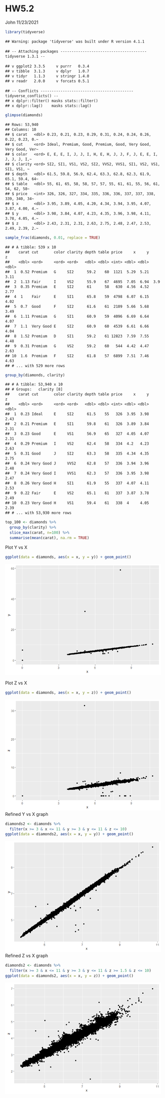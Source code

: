HW5.2
================
John
11/23/2021

``` r
library(tidyverse)
```

    ## Warning: package 'tidyverse' was built under R version 4.1.1

    ## -- Attaching packages --------------------------------------- tidyverse 1.3.1 --

    ## v ggplot2 3.3.5     v purrr   0.3.4
    ## v tibble  3.1.3     v dplyr   1.0.7
    ## v tidyr   1.1.3     v stringr 1.4.0
    ## v readr   2.0.0     v forcats 0.5.1

    ## -- Conflicts ------------------------------------------ tidyverse_conflicts() --
    ## x dplyr::filter() masks stats::filter()
    ## x dplyr::lag()    masks stats::lag()

``` r
glimpse(diamonds)
```

    ## Rows: 53,940
    ## Columns: 10
    ## $ carat   <dbl> 0.23, 0.21, 0.23, 0.29, 0.31, 0.24, 0.24, 0.26, 0.22, 0.23, 0.~
    ## $ cut     <ord> Ideal, Premium, Good, Premium, Good, Very Good, Very Good, Ver~
    ## $ color   <ord> E, E, E, I, J, J, I, H, E, H, J, J, F, J, E, E, I, J, J, J, I,~
    ## $ clarity <ord> SI2, SI1, VS1, VS2, SI2, VVS2, VVS1, SI1, VS2, VS1, SI1, VS1, ~
    ## $ depth   <dbl> 61.5, 59.8, 56.9, 62.4, 63.3, 62.8, 62.3, 61.9, 65.1, 59.4, 64~
    ## $ table   <dbl> 55, 61, 65, 58, 58, 57, 57, 55, 61, 61, 55, 56, 61, 54, 62, 58~
    ## $ price   <int> 326, 326, 327, 334, 335, 336, 336, 337, 337, 338, 339, 340, 34~
    ## $ x       <dbl> 3.95, 3.89, 4.05, 4.20, 4.34, 3.94, 3.95, 4.07, 3.87, 4.00, 4.~
    ## $ y       <dbl> 3.98, 3.84, 4.07, 4.23, 4.35, 3.96, 3.98, 4.11, 3.78, 4.05, 4.~
    ## $ z       <dbl> 2.43, 2.31, 2.31, 2.63, 2.75, 2.48, 2.47, 2.53, 2.49, 2.39, 2.~

``` r
sample_frac(diamonds, 0.01, replace = TRUE)
```

    ## # A tibble: 539 x 10
    ##    carat cut       color clarity depth table price     x     y     z
    ##    <dbl> <ord>     <ord> <ord>   <dbl> <dbl> <int> <dbl> <dbl> <dbl>
    ##  1  0.52 Premium   G     SI2      59.2    60  1121  5.29  5.21  3.11
    ##  2  1.13 Fair      I     VS2      55.9    67  4695  7.05  6.94  3.9 
    ##  3  0.35 Premium   E     SI2      61      58   630  4.56  4.52  2.77
    ##  4  1    Fair      E     SI1      65.8    59  4798  6.07  6.15  4.02
    ##  5  0.7  Good      F     SI2      61.6    61  2109  5.66  5.68  3.49
    ##  6  1.11 Premium   G     SI1      60.9    59  4096  6.69  6.64  4.07
    ##  7  1.1  Very Good E     SI2      60.9    60  4539  6.61  6.66  4.04
    ##  8  1.52 Premium   D     SI1      59.2    61 12823  7.59  7.55  4.48
    ##  9  0.31 Premium   G     VS2      59.2    60   544  4.42  4.47  2.63
    ## 10  1.6  Premium   F     SI2      61.8    57  6899  7.51  7.46  4.63
    ## # ... with 529 more rows

``` r
group_by(diamonds, clarity)
```

    ## # A tibble: 53,940 x 10
    ## # Groups:   clarity [8]
    ##    carat cut       color clarity depth table price     x     y     z
    ##    <dbl> <ord>     <ord> <ord>   <dbl> <dbl> <int> <dbl> <dbl> <dbl>
    ##  1  0.23 Ideal     E     SI2      61.5    55   326  3.95  3.98  2.43
    ##  2  0.21 Premium   E     SI1      59.8    61   326  3.89  3.84  2.31
    ##  3  0.23 Good      E     VS1      56.9    65   327  4.05  4.07  2.31
    ##  4  0.29 Premium   I     VS2      62.4    58   334  4.2   4.23  2.63
    ##  5  0.31 Good      J     SI2      63.3    58   335  4.34  4.35  2.75
    ##  6  0.24 Very Good J     VVS2     62.8    57   336  3.94  3.96  2.48
    ##  7  0.24 Very Good I     VVS1     62.3    57   336  3.95  3.98  2.47
    ##  8  0.26 Very Good H     SI1      61.9    55   337  4.07  4.11  2.53
    ##  9  0.22 Fair      E     VS2      65.1    61   337  3.87  3.78  2.49
    ## 10  0.23 Very Good H     VS1      59.4    61   338  4     4.05  2.39
    ## # ... with 53,930 more rows

``` r
top_100 <- diamonds %>%
  group_by(clarity) %>%
  slice_max(carat, n=100) %>%
  summarise(mean(carat), na.rm = TRUE)
```

Plot Y vs X

``` r
ggplot(data = diamonds, aes(x = x, y = y)) + geom_point()
```

![](HW_5retry_files/figure-gfm/unnamed-chunk-2-1.png)<!-- -->

Plot Z vs X

``` r
ggplot(data = diamonds, aes(x = x, y = z)) + geom_point()
```

![](HW_5retry_files/figure-gfm/unnamed-chunk-3-1.png)<!-- --> Refined Y
vs X graph

``` r
diamonds2 <- diamonds %>%
  filter(x >= 3 & x <= 11 & y >= 3 & y <= 11 & z <= 10)
ggplot(data = diamonds2, aes(x = x, y = y)) + geom_point()
```

![](HW_5retry_files/figure-gfm/unnamed-chunk-4-1.png)<!-- --> Refined Z
vs X graph

``` r
diamonds2 <- diamonds %>%
  filter(x >= 3 & x <= 11 & y >= 3 & y <= 11 & z >= 1.5 & z <= 10)
ggplot(data = diamonds2, aes(x = x, y = z)) + geom_point()
```

![](HW_5retry_files/figure-gfm/unnamed-chunk-5-1.png)<!-- -->
